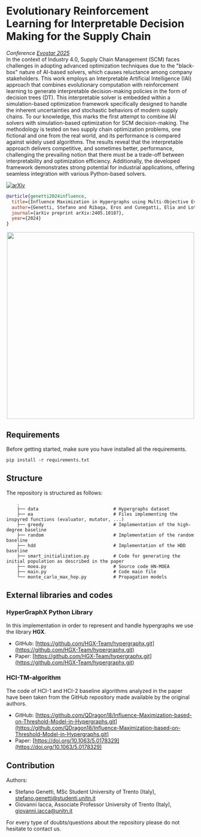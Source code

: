 # Evolutionary Reinforcement Learning for Interpretable Decision Making for the Supply Chain
*Conference [Evostar 2025](https://www.evostar.org/2025/)* </br>
In the context of Industry 4.0, Supply Chain Management (SCM) faces challenges in adopting advanced optimization techniques due to the "black-box" nature of AI-based solvers, which causes reluctance among company stakeholders. This work employs an Interpretable Artificial Intelligence (IAI) approach that combines evolutionary computation with reinforcement learning to generate interpretable decision-making policies in the form of decision trees (DT). This interpretable solver is embedded within a simulation-based optimization framework specifically designed to handle the inherent uncertainties and stochastic behaviors of modern supply chains. To our knowledge, this marks the first attempt to combine IAI solvers with simulation-based optimization for SCM decision-making. The methodology is tested on two supply chain optimization problems, one fictional and one from the real world, and its performance is compared against widely used algorithms. The results reveal that the interpretable approach delivers competitive, and sometimes better, performance, challenging the prevailing notion that there must be a trade-off between interpretability and optimization efficiency. Additionally, the developed framework demonstrates strong potential for industrial applications, offering seamless integration with various Python-based solvers.

[![arXiv](https://img.shields.io/badge/arXiv-2404.05621-b31b1b.svg)]()

```bibtex
@article{genetti2024influence,
  title={Influence Maximization in Hypergraphs using Multi-Objective Evolutionary Algorithms},
  author={Genetti, Stefano and Ribaga, Eros and Cunegatti, Elia and Lotito, Quintino Francesco and Iacca, Giovanni},
  journal={arXiv preprint arXiv:2405.10187},
  year={2024}
}
```

<p align="center">
<img src="hypergraph-im-visualization.png" width="500">
</p>

## Requirements
Before getting started, make sure you have installed all the requirements.
```
pip install -r requirements.txt
```

## Structure
The repository is structured as follows:
```
    .
    ├── data                            # Hypergraphs dataset
    ├── ea                              # Files implementing the inspyred functions (evaluator, mutator, ...)
    ├── greedy                          # Implementation of the high-degree baseline
    ├── random                          # Implementation of the random baseline
    ├── hdd                             # Implementation of the HDD baseline
    ├── smart_initialization.py         # Code for generating the initial population as described in the paper
    ├── moea.py                         # Source code HN-MOEA
    ├── main.py                         # Code main file
    └── monte_carlo_max_hop.py          # Propagation models
```

## External libraries and codes
### HyperGraphX Python Library
In this implementation in order to represent and handle hypergraphs we use the library **HGX**.
- GitHub: [https://github.com/HGX-Team/hypergraphx.git](https://github.com/HGX-Team/hypergraphx.git)
- Paper:  [https://github.com/HGX-Team/hypergraphx.git](https://github.com/HGX-Team/hypergraphx.git)
### HCI-TM-algorithm
The code of HCI-1 and HCI-2 baseline algorithms analyzed in the paper have been taken from the GitHub repository made available by the original authors.
- GitHub: [https://github.com/QDragon18/Influence-Maximization-based-on-Threshold-Model-in-Hypergraphs.git](https://github.com/QDragon18/Influence-Maximization-based-on-Threshold-Model-in-Hypergraphs.git)
- Paper:  [https://doi.org/10.1063/5.0178329](https://doi.org/10.1063/5.0178329)

## Contribution
Authors:
- Stefano Genetti, MSc Student University of Trento (Italy), stefano.genetti@studenti.unitn.it
- Giovanni Iacca, Associate Professor University of Trento (Italy), giovanni.iacca@unitn.it

For every type of doubts/questions about the repository please do not hesitate to contact us.
